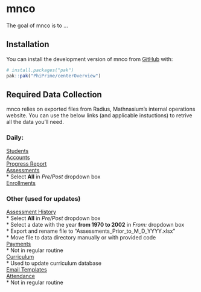 
<!-- README.md is generated from README.Rmd. Please edit that file -->

# mnco

<!-- badges: start -->
<!-- badges: end -->

The goal of mnco is to …

## Installation

You can install the development version of mnco from
[GitHub](https://github.com/) with:

``` r
# install.packages("pak")
pak::pak("PhiPrime/centerOverview")
```

## Required Data Collection

mnco relies on exported files from Radius, Mathnasium’s internal
operations website. You can use the below links (and applicable
instuctions) to retrive all the data you’ll need.

### Daily:

[Students](https://radius.mathnasium.com/Student)  
[Accounts](https://radius.mathnasium.com/CustomerAccount)  
[Progress
Report](https://radius.mathnasium.com/ProgressReportManager/CurrentBatchDetail)  
[Assessments](https://radius.mathnasium.com/AssessmentReport)  
\* Select **All** in *Pre/Post* dropdown box  
[Enrollments](https://radius.mathnasium.com/Enrollment/EnrollmentReport)

### Other (used for updates)

[Assessment History](https://radius.mathnasium.com/AssessmentReport)  
\* Select **All** in *Pre/Post* dropdown box  
\* Select a date with the year **from 1970 to 2002** in *From:* dropdown
box  
\* Export and rename file to “Assessments_Prior_to_M_D_YYYY.xlsx”  
\* Move file to data directory manually or with provided code  
[Payments](https://radius.mathnasium.com/Payment)  
\* Not in regular routine  
[Curriculum](https://radius.mathnasium.com/CurriculumManager/CurriculumSearch)  
\* Used to update curriculum database  
[Email Templates](https://radius.mathnasium.com/EmailTemplate)  
[Attendance](https://radius.mathnasium.com/StudentAttendanceMonthlyReport)  
\* Not in regular routine
